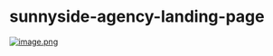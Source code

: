 # sunnyside-agency-landing-page
[![image.png](https://i.postimg.cc/HxFHPJzd/image.png)](https://postimg.cc/njK6XhNP)
